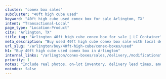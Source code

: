 ```yaml
---
cluster: "conex box sales"
subcluster: "40ft high cube used"
keyword: "40ft high cube used conex box for sale Arlington, TX"
intent: "Transactional-Local"
page_type: "Location-Product"
city: "Arlington, TX"
title_tag: "Arlington 40ft high cube conex box for sale | LC Container"
meta_description: "Buy used 40ft high cube conex box sale with local delivery in Arlington, TX. LC Container — local Since 2003. Request a fast quote today."
url_slug: "/arlington/buy/40ft-high-cube/conex-boxes/used"
h1: "Buy 40ft high cube used conex box in Arlington"
internal_links: "/arlington/conex-boxes/sales,/delivery,/modifications"
priority: 1
notes: "Include real photos, on-lot inventory, delivery lead times, and financing info."
noindex: false
---
```


<!-- TODO: Add unique city/inventory copy, images, and internal links here. -->
